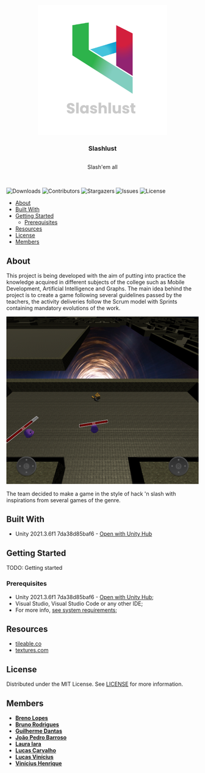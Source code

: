 <div align='center' style="display: flex; flex-direction: column; align-items: center; margin-bottom: 32px">
  <a href="https://github.com/Slashlust/slashlust">
  <img src="Assets/Sprites/slashlust-logo-alt.png" alt="Slashlust logo" width="340">
  </a>

  <h3 style="text-align: center">Slashlust</h3>

  <p style="text-align: center">Slash'em all</p>
</div>

![Downloads](https://img.shields.io/github/downloads/Slashlust/slashlust/total?style=for-the-badge) ![Contributors](https://img.shields.io/github/contributors/Slashlust/slashlust?style=for-the-badge) ![Stargazers](https://img.shields.io/github/stars/Slashlust/slashlust?style=for-the-badge) ![Issues](https://img.shields.io/github/issues/Slashlust/slashlust?style=for-the-badge) ![License](https://img.shields.io/github/license/Slashlust/slashlust?style=for-the-badge)

 

- [About](#about)
- [Built With](#built-with)
- [Getting Started](#getting-started)
  - [Prerequisites](#prerequisites)
- [Resources](#resources)
- [License](#license)
- [Members](#members)

## About 

<p>
 This project is being developed with the aim of putting into practice the knowledge acquired in different subjects of the college such as Mobile Development, Artificial Intelligence and Graphs. The main idea behind the project is to create a game following several guidelines passed by the teachers, the activity deliveries follow the Scrum model with Sprints containing mandatory evolutions of the work.
</p>

![Screen Shot](/Assets/Sprites/Art/demo.png)

<p>
The team decided to make a game in the style of hack 'n slash with inspirations from several games of the genre.
</p>

## Built With

* Unity 2021.3.6f1 7da38d85baf6 - [Open with Unity Hub](unityhub://2021.3.6f1/7da38d85baf6)

## Getting Started

TODO: Getting started

### Prerequisites

* Unity 2021.3.6f1 7da38d85baf6 - [Open with Unity Hub](unityhub://2021.3.6f1/7da38d85baf6); 
* Visual Studio, Visual Studio Code or any other IDE; 
* For more info, [see system requirements](https://docs.unity3d.com/Manual/system-requirements.html); 

## Resources

* [tileable.co](https://tileable.co/)
* [textures.com](https://textures.com/)

## License

Distributed under the MIT License. See [LICENSE](https://github.com/Slashlust/slashlust/blob/main/LICENSE.md) for more information.

## Members

* **[Breno Lopes](https://github.com/zTrolly/)**
* **[Bruno Rodrigues](https://github.com/brunofaria27/)**
* **[Guilherme Dantas](https://github.com/Guilherme-Dantas/)**
* **[João Pedro Barroso](https://github.com/Saimom000/)**
* **[Laura Iara](https://github.com/mit018/)**
* **[Lucas Carvalho](https://github.com/Lucascluz/)**
* **[Lucas Vinícius](https://github.com/LucasVinicius314/)**
* **[Vinícius Henrique](https://github.com/viniciushgiovanini/)**
